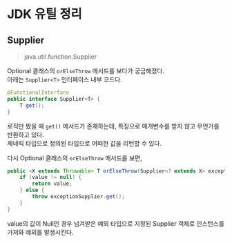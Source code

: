 # JDK 유틸 정리

## Supplier<T>

> java.util.function.Supplier

Optional 클래스의 `orElseThrow` 메서드를 보다가 궁금해졌다.  
아래는 `Supplier<T>` 인터페이스 내부 코드다.

```java
@FunctionalInterface
public interface Supplier<T> {
    T get();
}
```

로직만 봤을 때 `get()` 메서드가 존재하는데, 특징으로 매개변수를 받지 않고 무언가를 반환하고 있다.  
제네릭 타입으로 정의된 타입으로 어떠한 값을 리턴할 수 있다.  

다시 Optional 클래스의 `orElseThrow` 메서드를 보면,

```java
public <X extends Throwable> T orElseThrow(Supplier<? extends X> exceptionSupplier) throws X {
    if (value != null) {
        return value;
    } else {
        throw exceptionSupplier.get();
    }
}
```

value의 값이 Null인 경우 넘겨받은 예외 타입으로 지정된 Supplier 객체로 인스턴스를 가져와 예외를 발생시킨다.
